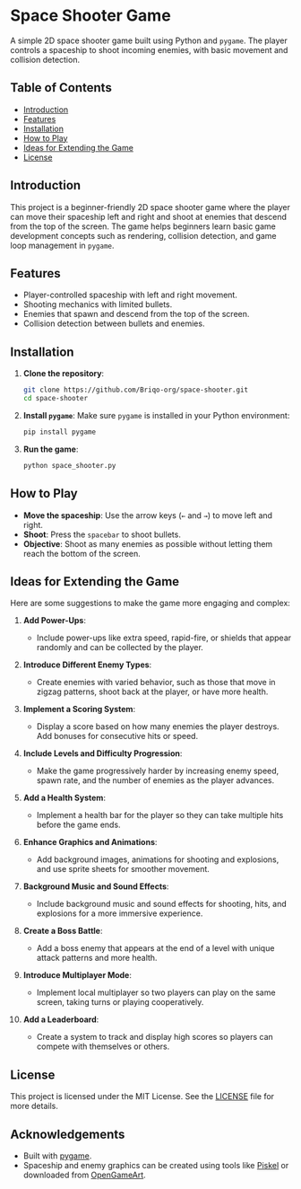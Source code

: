 # Space Shooter Game

A simple 2D space shooter game built using Python and `pygame`. The player controls a spaceship to shoot incoming enemies, with basic movement and collision detection.

## Table of Contents
- [Introduction](#introduction)
- [Features](#features)
- [Installation](#installation)
- [How to Play](#how-to-play)
- [Ideas for Extending the Game](#ideas-for-extending-the-game)
- [License](#license)

## Introduction
This project is a beginner-friendly 2D space shooter game where the player can move their spaceship left and right and shoot at enemies that descend from the top of the screen. The game helps beginners learn basic game development concepts such as rendering, collision detection, and game loop management in `pygame`.

## Features
- Player-controlled spaceship with left and right movement.
- Shooting mechanics with limited bullets.
- Enemies that spawn and descend from the top of the screen.
- Collision detection between bullets and enemies.

## Installation
1. **Clone the repository**:
   ```bash
   git clone https://github.com/Briqo-org/space-shooter.git
   cd space-shooter
   ```

2. **Install `pygame`**:
   Make sure `pygame` is installed in your Python environment:
   ```bash
   pip install pygame
   ```

3. **Run the game**:
   ```bash
   python space_shooter.py
   ```

## How to Play
- **Move the spaceship**: Use the arrow keys (`←` and `→`) to move left and right.
- **Shoot**: Press the `spacebar` to shoot bullets.
- **Objective**: Shoot as many enemies as possible without letting them reach the bottom of the screen.


## Ideas for Extending the Game
Here are some suggestions to make the game more engaging and complex:

1. **Add Power-Ups**:
   - Include power-ups like extra speed, rapid-fire, or shields that appear randomly and can be collected by the player.

2. **Introduce Different Enemy Types**:
   - Create enemies with varied behavior, such as those that move in zigzag patterns, shoot back at the player, or have more health.

3. **Implement a Scoring System**:
   - Display a score based on how many enemies the player destroys. Add bonuses for consecutive hits or speed.

4. **Include Levels and Difficulty Progression**:
   - Make the game progressively harder by increasing enemy speed, spawn rate, and the number of enemies as the player advances.

5. **Add a Health System**:
   - Implement a health bar for the player so they can take multiple hits before the game ends.

6. **Enhance Graphics and Animations**:
   - Add background images, animations for shooting and explosions, and use sprite sheets for smoother movement.

7. **Background Music and Sound Effects**:
   - Include background music and sound effects for shooting, hits, and explosions for a more immersive experience.

8. **Create a Boss Battle**:
   - Add a boss enemy that appears at the end of a level with unique attack patterns and more health.

9. **Introduce Multiplayer Mode**:
   - Implement local multiplayer so two players can play on the same screen, taking turns or playing cooperatively.

10. **Add a Leaderboard**:
    - Create a system to track and display high scores so players can compete with themselves or others.


## License
This project is licensed under the MIT License. See the [LICENSE](LICENSE) file for more details.

## Acknowledgements
- Built with [pygame](https://www.pygame.org/).
- Spaceship and enemy graphics can be created using tools like [Piskel](https://www.piskelapp.com/) or downloaded from [OpenGameArt](https://opengameart.org/).
